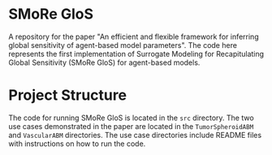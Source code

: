 # SMoRe GloS

A repository for the paper "An efficient and flexible framework for inferring global sensitivity of agent-based model parameters".
The code here represents the first implementation of Surrogate Modeling for Recapitulating Global Sensitivity (SMoRe GloS) for agent-based models.

# Project Structure
The code for running SMoRe GloS is located in the `src` directory.
The two use cases demonstrated in the paper are located in the `TumorSpheroidABM` and `VascularABM` directories.
The use case directories include README files with instructions on how to run the code.